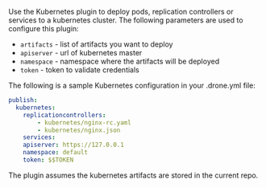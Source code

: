Use the Kubernetes plugin to deploy pods, replication controllers or services to a kubernetes cluster.
The following parameters are used to configure this plugin:

* `artifacts` - list of artifacts you want to deploy
* `apiserver` - url of kubernetes master
* `namespace` - namespace where the artifacts will be deployed
* `token` - token to validate credentials

The following is a sample Kubernetes configuration in your .drone.yml file:

```yaml
publish:
  kubernetes:
    replicationcontrollers:
        - kubernetes/nginx-rc.yaml
        - kubernetes/nginx.json
    services:
    apiserver: https://127.0.0.1
    namespace: default
    token: $$TOKEN
```

The plugin assumes the kubernetes artifacts are stored in the current repo.
